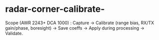 # radar-corner-calibrate-
Scope (AWR 2243+ DCA 1000) : Capture → Calibrate (range bias, RX/TX gain/phase, boresight) → Save coeffs → Apply during processing → Validate.

